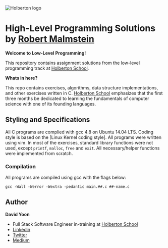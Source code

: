 <img src="https://www.holbertonschool.com/assets/holberton-logo-1cc451260ca3cd297def53f2250a9794810667c7ca7b5fa5879a569a457bf16f.png" alt="Holberton logo">

# High-Level Programming Solutions by [Robert Malmstein](https://twitter.com/robertmalmstein)

**Welcome to Low-Level Programming!**

This repository contains assignment solutions from the low-level programming 
track at [Holberton School](https://www.holbertonschool.com).

**Whats in here?**

This repo contains exercises, algorithms, data structure implementations, and 
other exercises written in C. [Holberton School](https://holbertonschool.com) emphasizes that 
the first three months be dedicated to learning the fundamentals of computer 
science with one of its founding languages.

## Styling and Specifications
All C programs are complied with gcc 4.8 on Ubuntu 14.04 LTS. Coding style is based on the [Linux Kernel coding style]. All programs were written using vim. In most of the exercises, standard library functions were not used, except ``printf``, ``malloc``, ``free`` and  ``exit``. All necessary/helper functions were implemented from scratch. 

### Compilation
All programs are compiled using gcc with the flags below:
```
gcc -Wall -Werror -Wextra -pedantic main.##.c ##-name.c
```

## Author
**David Yoon**
* Full Stack Software Engineer in-training at [Holberton School](https://holbertonschool.com)
* [Linkedin](www.linkedin.com/in/robert-malmstein)
* [Twitter](https://twitter.com/robertmalmstein)
* [Medium](https://medium.com/@romalms10)
